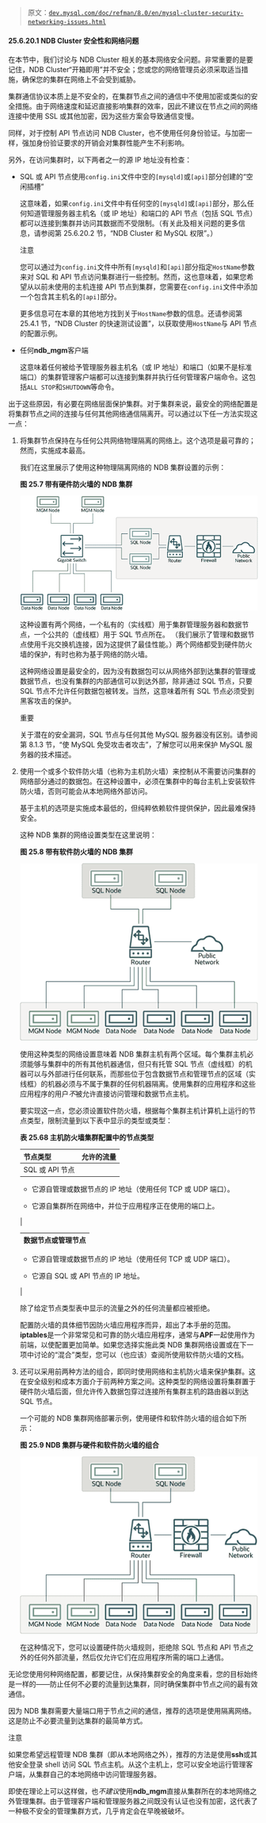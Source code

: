 > 原文：[`dev.mysql.com/doc/refman/8.0/en/mysql-cluster-security-networking-issues.html`](https://dev.mysql.com/doc/refman/8.0/en/mysql-cluster-security-networking-issues.html)

#### 25.6.20.1 NDB Cluster 安全性和网络问题

在本节中，我们讨论与 NDB Cluster 相关的基本网络安全问题。非常重要的是要记住，NDB Cluster“开箱即用”并不安全；您或您的网络管理员必须采取适当措施，确保您的集群在网络上不会受到威胁。

集群通信协议本质上是不安全的，在集群节点之间的通信中不使用加密或类似的安全措施。由于网络速度和延迟直接影响集群的效率，因此不建议在节点之间的网络连接中使用 SSL 或其他加密，因为这些方案会导致通信变慢。

同样，对于控制 API 节点访问 NDB Cluster，也不使用任何身份验证。与加密一样，强加身份验证要求的开销会对集群性能产生不利影响。

另外，在访问集群时，以下两者之一的源 IP 地址没有检查：

+   SQL 或 API 节点使用`config.ini`文件中空的`[mysqld]`或`[api]`部分创建的“空闲插槽”

    这意味着，如果`config.ini`文件中有任何空的`[mysqld]`或`[api]`部分，那么任何知道管理服务器主机名（或 IP 地址）和端口的 API 节点（包括 SQL 节点）都可以连接到集群并访问其数据而不受限制。（有关此及相关问题的更多信息，请参阅第 25.6.20.2 节，“NDB Cluster 和 MySQL 权限”。）

    注意

    您可以通过为`config.ini`文件中所有`[mysqld]`和`[api]`部分指定`HostName`参数来对 SQL 和 API 节点访问集群进行一些控制。然而，这也意味着，如果您希望从以前未使用的主机连接 API 节点到集群，您需要在`config.ini`文件中添加一个包含其主机名的`[api]`部分。

    更多信息可在本章的其他地方找到关于`HostName`参数的信息。还请参阅第 25.4.1 节，“NDB Cluster 的快速测试设置”，以获取使用`HostName`与 API 节点的配置示例。

+   任何**ndb_mgm**客户端

    这意味着任何被给予管理服务器主机名（或 IP 地址）和端口（如果不是标准端口）的集群管理客户端都可以连接到集群并执行任何管理客户端命令。这包括`ALL STOP`和`SHUTDOWN`等命令。

出于这些原因，有必要在网络层面保护集群。对于集群来说，最安全的网络配置是将集群节点之间的连接与任何其他网络通信隔离开。可以通过以下任一方法实现这一点：

1.  将集群节点保持在与任何公共网络物理隔离的网络上。这个选项是最可靠的；然而，实施成本最高。

    我们在这里展示了使用这种物理隔离网络的 NDB 集群设置的示例：

    **图 25.7 带有硬件防火墙的 NDB 集群**

    ![内容在周围的文本中描述。](img/f9a1a21d51468686c23d66801ccce00b.png)

    这种设置有两个网络，一个私有的（实线框）用于集群管理服务器和数据节点，一个公共的（虚线框）用于 SQL 节点所在。 （我们展示了管理和数据节点使用千兆交换机连接，因为这提供了最佳性能。）两个网络都受到硬件防火墙的保护，有时也称为基于网络的防火墙。

    这种网络设置是最安全的，因为没有数据包可以从网络外部到达集群的管理或数据节点，也没有集群的内部通信可以到达外部，除非通过 SQL 节点，只要 SQL 节点不允许任何数据包被转发。当然，这意味着所有 SQL 节点必须受到黑客攻击的保护。

    重要

    关于潜在的安全漏洞，SQL 节点与任何其他 MySQL 服务器没有区别。请参阅第 8.1.3 节，“使 MySQL 免受攻击者攻击”，了解您可以用来保护 MySQL 服务器的技术描述。

1.  使用一个或多个软件防火墙（也称为主机防火墙）来控制从不需要访问集群的网络部分通过的数据包。在这种设置中，必须在集群中的每台主机上安装软件防火墙，否则可能会从本地网络外部访问。

    基于主机的选项是实施成本最低的，但纯粹依赖软件提供保护，因此最难保持安全。

    这种 NDB 集群的网络设置类型在这里说明： 

    **图 25.8 带有软件防火墙的 NDB 集群**

    ![内容在周围的文本中描述。](img/0c3c357b3e88ea03aeade94b856e2525.png)

    使用这种类型的网络设置意味着 NDB 集群主机有两个区域。每个集群主机必须能够与集群中的所有其他机器通信，但只有托管 SQL 节点（虚线框）的机器可以与外部进行任何联系，而那些位于包含数据节点和管理节点的区域（实线框）的机器必须与不属于集群的任何机器隔离。使用集群的应用程序和这些应用程序的用户*不*被允许直接访问管理和数据节点主机。

    要实现这一点，您必须设置软件防火墙，根据每个集群主机计算机上运行的节点类型，限制流量到以下表中显示的类型或类型：

    **表 25.68 主机防火墙集群配置中的节点类型**

    | 节点类型 | 允许的流量 |
    | --- | --- |
    | SQL 或 API 节点 |

    +   它源自管理或数据节点的 IP 地址（使用任何 TCP 或 UDP 端口）。

    +   它源自集群所在网络中，并位于应用程序正在使用的端口上。

    |

    | 数据节点或管理节点 |
    | --- |

    +   它源自管理或数据节点的 IP 地址（使用任何 TCP 或 UDP 端口）。

    +   它源自 SQL 或 API 节点的 IP 地址。

    |

    除了给定节点类型表中显示的流量之外的任何流量都应被拒绝。

    配置防火墙的具体细节因防火墙应用程序而异，超出了本手册的范围。**iptables**是一个非常常见和可靠的防火墙应用程序，通常与**APF**一起使用作为前端，以使配置更加简单。如果您选择实施此类 NDB 集群网络设置或在下一项中讨论的“混合”类型，您可以（也应该）查阅所使用软件防火墙的文档。

1.  还可以采用前两种方法的组合，即同时使用网络和主机防火墙来保护集群。这在安全级别和成本方面介于前两种方案之间。这种类型的网络设置将集群置于硬件防火墙后面，但允许传入数据包穿过连接所有集群主机的路由器以到达 SQL 节点。

    一个可能的 NDB 集群网络部署示例，使用硬件和软件防火墙的组合如下所示：

    **图 25.9 NDB 集群与硬件和软件防火墙的组合**

    ![内容在周围文本中描述。](img/6394b4bb934caff1b757106fcbe2af78.png)

    在这种情况下，您可以设置硬件防火墙规则，拒绝除 SQL 节点和 API 节点之外的任何外部流量，然后仅允许它们在应用程序所需的端口上通信。

无论您使用何种网络配置，都要记住，从保持集群安全的角度来看，您的目标始终是一样的——防止任何不必要的流量到达集群，同时确保集群中节点之间的最有效通信。

因为 NDB 集群需要大量端口用于节点之间的通信，推荐的选项是使用隔离网络。这是防止不必要流量到达集群的最简单方式。

注意

如果您希望远程管理 NDB 集群（即从本地网络之外），推荐的方法是使用**ssh**或其他安全登录 shell 访问 SQL 节点主机。从这个主机上，您可以安全地运行管理客户端，从集群自己的本地网络中访问管理服务器。

即使在理论上可以这样做，也*不建议*使用**ndb_mgm**直接从集群所在的本地网络之外管理集群。由于管理客户端和管理服务器之间既没有认证也没有加密，这代表了一种极不安全的管理集群方式，几乎肯定会在早晚被破坏。
